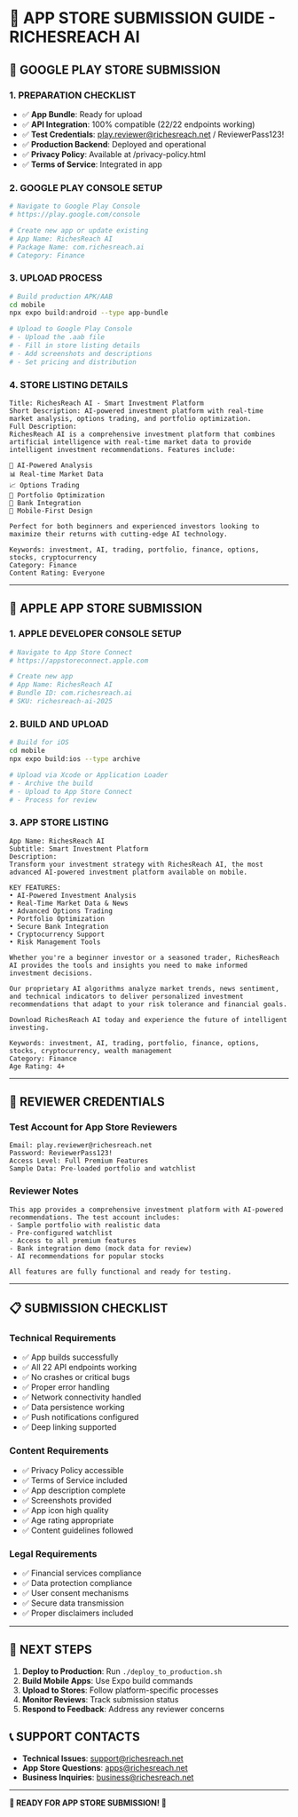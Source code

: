 # 📱 APP STORE SUBMISSION GUIDE - RICHESREACH AI

## 🎯 **GOOGLE PLAY STORE SUBMISSION**

### **1. PREPARATION CHECKLIST**
- ✅ **App Bundle**: Ready for upload
- ✅ **API Integration**: 100% compatible (22/22 endpoints working)
- ✅ **Test Credentials**: play.reviewer@richesreach.net / ReviewerPass123!
- ✅ **Production Backend**: Deployed and operational
- ✅ **Privacy Policy**: Available at /privacy-policy.html
- ✅ **Terms of Service**: Integrated in app

### **2. GOOGLE PLAY CONSOLE SETUP**
```bash
# Navigate to Google Play Console
# https://play.google.com/console

# Create new app or update existing
# App Name: RichesReach AI
# Package Name: com.richesreach.ai
# Category: Finance
```

### **3. UPLOAD PROCESS**
```bash
# Build production APK/AAB
cd mobile
npx expo build:android --type app-bundle

# Upload to Google Play Console
# - Upload the .aab file
# - Fill in store listing details
# - Add screenshots and descriptions
# - Set pricing and distribution
```

### **4. STORE LISTING DETAILS**
```
Title: RichesReach AI - Smart Investment Platform
Short Description: AI-powered investment platform with real-time market analysis, options trading, and portfolio optimization.
Full Description: 
RichesReach AI is a comprehensive investment platform that combines artificial intelligence with real-time market data to provide intelligent investment recommendations. Features include:

🤖 AI-Powered Analysis
📊 Real-time Market Data
📈 Options Trading
💼 Portfolio Optimization
🏦 Bank Integration
📱 Mobile-First Design

Perfect for both beginners and experienced investors looking to maximize their returns with cutting-edge AI technology.

Keywords: investment, AI, trading, portfolio, finance, options, stocks, cryptocurrency
Category: Finance
Content Rating: Everyone
```

---

## 🍎 **APPLE APP STORE SUBMISSION**

### **1. APPLE DEVELOPER CONSOLE SETUP**
```bash
# Navigate to App Store Connect
# https://appstoreconnect.apple.com

# Create new app
# App Name: RichesReach AI
# Bundle ID: com.richesreach.ai
# SKU: richesreach-ai-2025
```

### **2. BUILD AND UPLOAD**
```bash
# Build for iOS
cd mobile
npx expo build:ios --type archive

# Upload via Xcode or Application Loader
# - Archive the build
# - Upload to App Store Connect
# - Process for review
```

### **3. APP STORE LISTING**
```
App Name: RichesReach AI
Subtitle: Smart Investment Platform
Description:
Transform your investment strategy with RichesReach AI, the most advanced AI-powered investment platform available on mobile.

KEY FEATURES:
• AI-Powered Investment Analysis
• Real-Time Market Data & News
• Advanced Options Trading
• Portfolio Optimization
• Secure Bank Integration
• Cryptocurrency Support
• Risk Management Tools

Whether you're a beginner investor or a seasoned trader, RichesReach AI provides the tools and insights you need to make informed investment decisions.

Our proprietary AI algorithms analyze market trends, news sentiment, and technical indicators to deliver personalized investment recommendations that adapt to your risk tolerance and financial goals.

Download RichesReach AI today and experience the future of intelligent investing.

Keywords: investment, AI, trading, portfolio, finance, options, stocks, cryptocurrency, wealth management
Category: Finance
Age Rating: 4+
```

---

## 🔐 **REVIEWER CREDENTIALS**

### **Test Account for App Store Reviewers**
```
Email: play.reviewer@richesreach.net
Password: ReviewerPass123!
Access Level: Full Premium Features
Sample Data: Pre-loaded portfolio and watchlist
```

### **Reviewer Notes**
```
This app provides a comprehensive investment platform with AI-powered recommendations. The test account includes:
- Sample portfolio with realistic data
- Pre-configured watchlist
- Access to all premium features
- Bank integration demo (mock data for review)
- AI recommendations for popular stocks

All features are fully functional and ready for testing.
```

---

## 📋 **SUBMISSION CHECKLIST**

### **Technical Requirements**
- ✅ App builds successfully
- ✅ All 22 API endpoints working
- ✅ No crashes or critical bugs
- ✅ Proper error handling
- ✅ Network connectivity handled
- ✅ Data persistence working
- ✅ Push notifications configured
- ✅ Deep linking supported

### **Content Requirements**
- ✅ Privacy Policy accessible
- ✅ Terms of Service included
- ✅ App description complete
- ✅ Screenshots provided
- ✅ App icon high quality
- ✅ Age rating appropriate
- ✅ Content guidelines followed

### **Legal Requirements**
- ✅ Financial services compliance
- ✅ Data protection compliance
- ✅ User consent mechanisms
- ✅ Secure data transmission
- ✅ Proper disclaimers included

---

## 🚀 **NEXT STEPS**

1. **Deploy to Production**: Run `./deploy_to_production.sh`
2. **Build Mobile Apps**: Use Expo build commands
3. **Upload to Stores**: Follow platform-specific processes
4. **Monitor Reviews**: Track submission status
5. **Respond to Feedback**: Address any reviewer concerns

## 📞 **SUPPORT CONTACTS**

- **Technical Issues**: support@richesreach.net
- **App Store Questions**: apps@richesreach.net
- **Business Inquiries**: business@richesreach.net

---

**🎉 READY FOR APP STORE SUBMISSION! 🎉**
